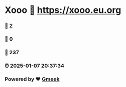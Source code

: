 #  Xooo  :link: https://xooo.eu.org 
### :page_facing_up: [2](https://xooo.eu.org/tag.html) 
### :speech_balloon: 0 
### :hibiscus: 237 
### :alarm_clock: 2025-01-07 20:37:34 
### Powered by :heart: [Gmeek](https://github.com/Meekdai/Gmeek)
